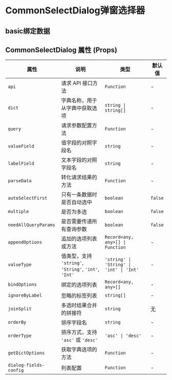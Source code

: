 # CommonSelectDialog弹窗选择器

## basic绑定数据

<demo vue="ui/CommonSelectOrDialog/basic.vue" />

## CommonSelectDialog 属性 (Props)

| 属性                   | 说明                                                  | 类型                                     | 默认值  |
| ---------------------- | ----------------------------------------------------- | ---------------------------------------- | ------- |
| `api`                  | 请求 API 接口方法                                     | `Function`                               | -       |
| `dict`                 | 字典名称，用于从字典中获取选项                        | `string \| string[]`                     | -       |
| `query`                | 请求参数配置方法                                      | `Function`                               | -       |
| `valueField`           | 值字段的对照字段名                                    | `string`                                 | -       |
| `labelField`           | 文本字段的对照字段名                                  | `string`                                 | -       |
| `parseData`            | 转化请求结果的方法                                    | `Function`                               | -       |
| `autoSelectFirst`      | 只有一条数据时是否自动选中                            | `boolean`                                | `false` |
| `multiple`             | 是否为多选                                            | `boolean`                                | `false` |
| `needAllQueryParams`   | 是否需要传递所有查询参数                              | `boolean`                                | `false` |
| `appendOptions`        | 追加的选项列表或方法                                  | `Record<any, any>[] \| Function`         | -       |
| `valueType`            | 值类型，支持 `'string'`, `'String'`, `'int'`, `'Int'` | `'string' \| 'String' \| 'int' \| 'Int'` | -       |
| `bindOptions`          | 绑定的选项列表                                        | `Record<any, any>[]`                     | -       |
| `ignoreByLabel`        | 忽略的标签列表                                        | `string[]`                               | -       |
| `joinSplit`            | 多选时结果合并的拼接符                                | `string`                                 | 无      |
| `orderBy`              | 排序字段名                                            | `string`                                 | -       |
| `orderType`            | 排序方式，支持 `'asc'` 或 `'desc'`                    | `'asc' \| 'desc'`                        | -       |
| `getDictOptions`       | 获取字典选项的方法                                    | `Function`                               | -       |
| `dialog-fields-config` | 列表配置                                              | `Function`                               | -       |
